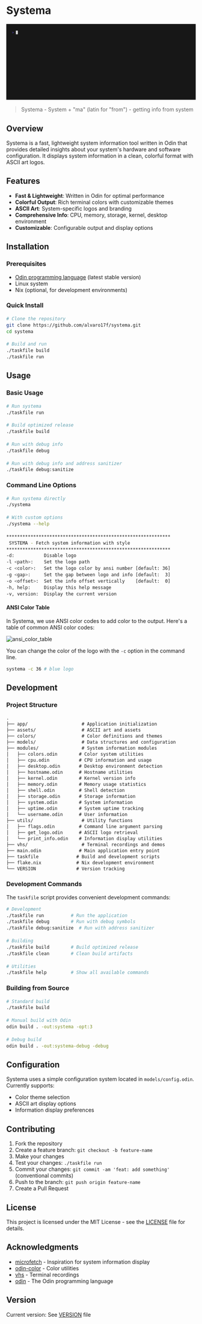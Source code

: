# Systema

![](vhs/systema.gif)

> Systema - System + "ma" (latin for "from") - getting info from system

## Overview

Systema is a fast, lightweight system information tool written in Odin that provides detailed insights about your system's hardware and software configuration.
It displays system information in a clean, colorful format with ASCII art logos.

## Features

- **Fast & Lightweight**: Written in Odin for optimal performance
- **Colorful Output**: Rich terminal colors with customizable themes
- **ASCII Art**: System-specific logos and branding
- **Comprehensive Info**: CPU, memory, storage, kernel, desktop environment
- **Customizable**: Configurable output and display options

## Installation

### Prerequisites

- [Odin programming language](https://odin-lang.org/) (latest stable version)
- Linux system
- Nix (optional, for development environments)

### Quick Install

```bash
# Clone the repository
git clone https://github.com/alvaro17f/systema.git
cd systema

# Build and run
./taskfile build
./taskfile run
```

## Usage

### Basic Usage

```bash
# Run systema
./taskfile run

# Build optimized release
./taskfile build

# Run with debug info
./taskfile debug

# Run with debug info and address sanitizer
./taskfile debug:sanitize
```

### Command Line Options

```bash
# Run systema directly
./systema

# With custom options
./systema --help

*************************************************************
 SYSTEMA - Fetch system information with style
*************************************************************
-d:           Disable logo
-l <path>:    Set the logo path
-c <color>:   Set the logo color by ansi number [default: 36]
-g <gap>:     Set the gap between logo and info [default:  3]
-o <offset>:  Set the info offset vertically    [default:  0]
-h, help:     Display this help message
-v, version:  Display the current version

```

#### ANSI Color Table

In Systema, we use ANSI color codes to add color to the output. Here's a table of common ANSI color codes:

![ansi_color_table](https://upload.wikimedia.org/wikipedia/commons/3/34/ANSI_sample_program_output.png)

You can change the color of the logo with the `-c` option in the command line.

```bash
systema -c 36 # blue logo

```

## Development

### Project Structure

```
.
├── app/                    # Application initialization
├── assets/                 # ASCII art and assets
├── colors/                 # Color definitions and themes
├── models/                 # Data structures and configuration
├── modules/                # System information modules
│   ├── colors.odin        # Color system utilities
│   ├── cpu.odin           # CPU information and usage
│   ├── desktop.odin       # Desktop environment detection
│   ├── hostname.odin      # Hostname utilities
│   ├── kernel.odin        # Kernel version info
│   ├── memory.odin        # Memory usage statistics
│   ├── shell.odin         # Shell detection
│   ├── storage.odin       # Storage information
│   ├── system.odin        # System information
│   ├── uptime.odin        # System uptime tracking
│   └── username.odin      # User information
├── utils/                  # Utility functions
│   ├── flags.odin         # Command line argument parsing
│   ├── get_logo.odin      # ASCII logo retrieval
│   └── print_info.odin    # Information display utilities
├── vhs/                    # Terminal recordings and demos
├── main.odin              # Main application entry point
├── taskfile              # Build and development scripts
├── flake.nix             # Nix development environment
└── VERSION               # Version tracking
```

### Development Commands

The `taskfile` script provides convenient development commands:

```bash
# Development
./taskfile run          # Run the application
./taskfile debug        # Run with debug symbols
./taskfile debug:sanitize  # Run with address sanitizer

# Building
./taskfile build        # Build optimized release
./taskfile clean        # Clean build artifacts

# Utilities
./taskfile help         # Show all available commands
```

### Building from Source

```bash
# Standard build
./taskfile build

# Manual build with Odin
odin build . -out:systema -opt:3

# Debug build
odin build . -out:systema-debug -debug
```

## Configuration

Systema uses a simple configuration system located in `models/config.odin`. Currently supports:

- Color theme selection
- ASCII art display options
- Information display preferences

## Contributing

1. Fork the repository
2. Create a feature branch: `git checkout -b feature-name`
3. Make your changes
4. Test your changes: `./taskfile run`
5. Commit your changes: `git commit -am 'feat: add something'` (conventional commits)
6. Push to the branch: `git push origin feature-name`
7. Create a Pull Request

## License

This project is licensed under the MIT License - see the [LICENSE](LICENSE) file for details.

## Acknowledgments

- [microfetch](https://github.com/NotAShelf/microfetch) - Inspiration for system information display
- [odin-color](https://github.com/hrszpuk/odin-color) - Color utilities
- [vhs](https://github.com/charmbracelet/vhs) - Terminal recordings
- [odin](https://odin-lang.org/) - The Odin programming language

## Version

Current version: See [VERSION](VERSION) file
